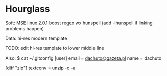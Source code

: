 Hourglass
=========
Soft:
MSE linux 2.0.1
boost regex
wx
hunspell (add -lhunspell if linking problems happen)

Data:
hi-res modern template

TODO:
edit hi-res template to lower middle line


Also:
$ cat ~/.gitconfig
[user]
	email = dachuto@gazeta.pl
	name = dachuto

[diff "zip"]
	textconv = unzip -c -a

